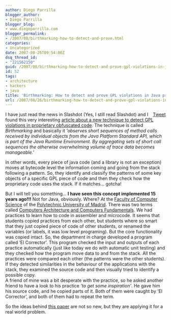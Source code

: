 ```yaml
---
author: Diego Parrilla
blogger_author:
- Diego Parrilla
blogger_blog:
- www.diegoparrilla.com
blogger_permalink:
- /2007/08/birthmarking-how-to-detect-and-prove.html
categories:
- Uncategorized
date: 2007-08-26T09:54:00Z
dsq_thread_id:
- "221562150"
guid: /2007/08/birthmarking-how-to-detect-and-prove-gpl-violations-in-java-propietary-code/
id: 52
tags:
- architecture
- hackers
- java
title: 'Birthmarking: How to detect and prove GPL violations in Java propietary code'
url: /2007/08/26/birthmarking-how-to-detect-and-prove-gpl-violations-in-java-propietary-code/
---
```


<div style="float: right; margin-left: 10px;">
  <a href="https://twitter.com/share" class="twitter-share-button" data-via="nubeblog" data-hashtags="architecture,hackers,java" data-count="vertical" data-url="/2007/08/26/birthmarking-how-to-detect-and-prove-gpl-violations-in-java-propietary-code/">Tweet</a>
</div>

I have just read the news in Slashdot (Yes, I still read Slashdot) and I found this very interesting [article about a new technique to detect GPL violations in proprietary obfuscated code](http://developers.slashdot.org/article.pl?sid=07/08/25/1648253&from=rss). The technique is called <span style="font-style: italic;">Birthmarking </span>and basically it <span style="font-style: italic;">&#8216;observes short sequences of method calls received by </span><span style="font-style: italic;">individual objects from the Java Platform Standard API, which is part of the Java Runtime Environment. By aggregating sets of short call sequences the otherwise overwhelming volume of trace data becomes manageable.&#8217; </span>

In other words, every piece of java code (and a library is not an exception) moves at bytecode level the information coming and going from the stack following a pattern. So, they identify and classify the patterns of some key objects of a specific GPL piece of code and then they check how the proprietary code uses the stack. If it matches&#8230; gotcha!

But I will tell you something&#8230; <span style="font-weight: bold;">I have seen this concept implemented 15 years ago!!!</span> Not for Java, obviously. Where? At the [Faculty of Computer Science](http://www.fi.upm.es/) of the [Polytechnic University of Madrid](http://www.upm.es/). There was two terms called [Computers Architecture and Computers Fundamentals](http://www.datsi.fi.upm.es/departamento-english.html). We had practices to learn how to code in assembler and microcode. It seems that students copied practices from each other, but students where so smart that they just copied piece of code of other students, or renamed the variables (or labels, it was low level programing). But the core functionality was copied intact. So, the department in charge developed a program called &#8216;El Corrector&#8217;. This program checked the input and outputs of each practice automatically (just like today we do with automatic unit testing) and they checked how the program move data to and from the stack. All the practices were compared each other (the patterns were the other students). If they detected similarities in the behaviour of the applications with the stack, they examined the source code and then visually tried to identify a possible copy.  
A friend of mine was a bit desperate with the practice, so he asked another friend to have a look to his practice <span style="font-style: italic;">&#8216;to get some inspiration&#8217;</span>. He gave him his source code, and he copied parts of it. Both of them were caught by &#8216;El Corrector&#8217;, and both of them had to repeat the term.

So the ideas behind [this paper](http://www.st.cs.uni-sb.de/birthmarking/schuler-ase-2007.pdf) are not so new, but they are applying it for a real world problem.
